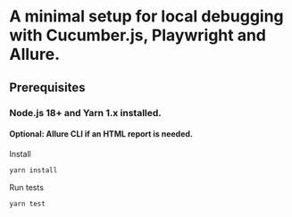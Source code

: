 # A minimal setup for local debugging with Cucumber.js, Playwright and Allure.

## Prerequisites

### Node.js 18+ and Yarn 1.x installed.

#### Optional: Allure CLI if an HTML report is needed.

Install

```bash
yarn install
```
Run tests
```bash
yarn test
```
